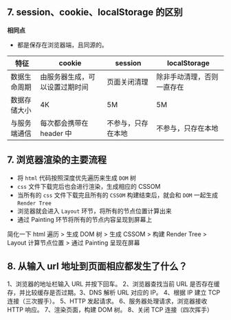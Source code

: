 ## 7. session、cookie、localStorage 的区别

**相同点**

- 都是保存在浏览器端，且同源的。

| 特征 | cookie | session | localStorage |
|---|---|---|---|
| 数据⽣命周期 | 由服务器生成，可以设置过期时间 | 页面关闭清理 | 除⾮手动清理，否则⼀直存在 |
| 数据存储大小 | 4K | 5M | 5M |
| 与服务端通信 | 每次都会携带在 header 中 | 不参与，只存在本地 |不参与，只存在本地|

## 7. 浏览器渲染的主要流程

- 将 `html` 代码按照深度优先遍历来生成 `DOM` 树
- `css` 文件下载完后也会进行渲染，生成相应的 CSSOM
- 当所有的 `css` 文件下载完且所有的 `CSSOM` 构建结束后，就会和 `DOM` 一起生成 `Render Tree`
- 浏览器就会进入 `Layout` 环节，将所有的节点位置计算出来
- 通过 Painting 环节将所有的节点内容呈现到屏幕上

简化一下
html 遍历 > 生成 DOM 树 > 生成 CSSOM > 构建 Render Tree > Layout 计算节点位置 > 通过 Painting 呈现在屏幕

## 8. 从输入 url 地址到页面相应都发生了什么？

1、浏览器的地址栏输入 URL 并按下回车。
2、浏览器查找当前 URL 是否存在缓存，并比较缓存是否过期。3、DNS 解析 URL 对应的 IP。
4、根据 IP 建立 TCP 连接（三次握手）。
5、HTTP 发起请求。
6、服务器处理请求，浏览器接收 HTTP 响应。
7、渲染页面，构建 DOM 树。
8、关闭 TCP 连接（四次挥手）
